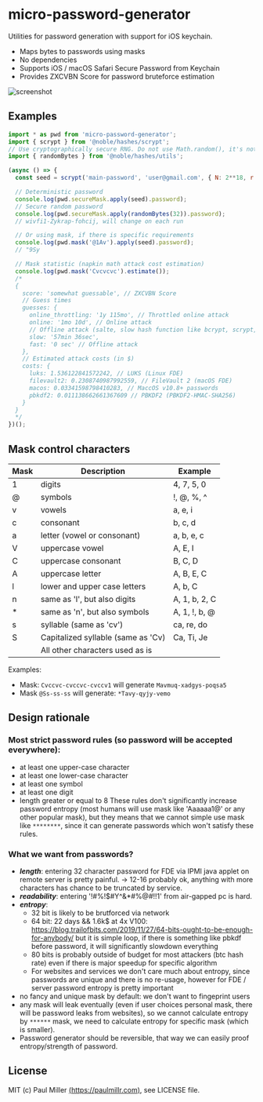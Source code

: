 # micro-password-generator

Utilities for password generation with support for iOS keychain.

- Maps bytes to passwords using masks
- No dependencies
- Supports iOS / macOS Safari Secure Password from Keychain
- Provides ZXCVBN Score for password bruteforce estimation

![screenshot](https://user-images.githubusercontent.com/574696/174477173-90780039-fe52-4406-ab94-3ade837ba8c6.jpg)

## Examples

```js
import * as pwd from 'micro-password-generator';
import { scrypt } from '@noble/hashes/scrypt';
// Use cryptographically secure RNG. Do not use Math.random(), it's not secure
import { randomBytes } from '@noble/hashes/utils';

(async () => {
  const seed = scrypt('main-password', 'user@gmail.com', { N: 2**18, r: 8, p: 1 });

  // Deterministic password
  console.log(pwd.secureMask.apply(seed).password);
  // Secure random password
  console.log(pwd.secureMask.apply(randomBytes(32)).password);
  // wivfi1-Zykrap-fohcij, will change on each run

  // Or using mask, if there is specific requirements
  console.log(pwd.mask('@1Av').apply(seed).password);
  // "9Sy

  // Mask statistic (napkin math attack cost estimation)
  console.log(pwd.mask('Cvcvcvc').estimate());
  /*
  {
    score: 'somewhat guessable', // ZXCVBN Score
    // Guess times
    guesses: {
      online_throttling: '1y 115mo', // Throttled online attack
      online: '1mo 10d', // Online attack
      // Offline attack (salte, slow hash function like bcrypt, scrypt, PBKDF2, argon, etc)
      slow: '57min 36sec',
      fast: '0 sec' // Offline attack
    },
    // Estimated attack costs (in $)
    costs: {
      luks: 1.536122841572242, // LUKS (Linux FDE)
      filevault2: 0.2308740987992559, // FileVault 2 (macOS FDE)
      macos: 0.03341598798410283, // MaccOS v10.8+ passwords
      pbkdf2: 0.011138662661367609 // PBKDF2 (PBKDF2-HMAC-SHA256)
    }
  }
  */
})();
```

## Mask control characters

| Mask | Description                        | Example       |
| ---- | ---------------------------------- | ------------- |
| 1    | digits                             | 4, 7, 5, 0    |
| @    | symbols                            | !, @, %, ^    |
| v    | vowels                             | a, e, i       |
| c    | consonant                          | b, c, d       |
| a    | letter (vowel or consonant)        | a, b, e, c    |
| V    | uppercase vowel                    | A, E, I       |
| C    | uppercase consonant                | B, C, D       |
| A    | uppercase letter                   | A, B, E, C    |
| l    | lower and upper case letters       | A, b, C       |
| n    | same as 'l', but also digits       | A, 1, b, 2, C |
| \*   | same as 'n', but also symbols      | A, 1, !, b, @ |
| s    | syllable (same as 'cv')            | ca, re, do    |
| S    | Capitalized syllable (same as 'Cv) | Ca, Ti, Je    |
|      | All other characters used as is    |               |

Examples:

- Mask: `Cvccvc-cvccvc-cvccv1` will generate `Mavmuq-xadgys-poqsa5`
- Mask `@Ss-ss-ss` will generate: `*Tavy-qyjy-vemo`

## Design rationale

### Most strict password rules (so password will be accepted everywhere):

- at least one upper-case character
- at least one lower-case character
- at least one symbol
- at least one digit
- length greater or equal to 8
  These rules don't significantly increase password entropy (most humans will use mask like 'Aaaaaa1@' or any other popular mask),
  but they means that we cannot simple use mask like `********`, since it can generate passwords which won't satisfy these rules.

### What we want from passwords?

- **_length_**: entering 32 character password for FDE via IPMI java applet on remote server is pretty painful.
  -> 12-16 probably ok, anything with more characters has chance to be truncated by service.
- **_readability_**: entering '!#%!$#Y^&\*#%@#!!1' from air-gapped pc is hard.
- **_entropy_**:
  - 32 bit is likely to be brutforced via network
  - 64 bit: 22 days && 1.6k$ at 4x V100: https://blog.trailofbits.com/2019/11/27/64-bits-ought-to-be-enough-for-anybody/
    but it is simple loop, if there is something like pbkdf before password, it will significantly slowdown everything
  - 80 bits is probably outside of budget for most attackers (btc hash rate) even if there is major speedup for specific algorithm
  - For websites and services we don't care much about entropy, since passwords are unique and there is no re-usage,
    however for FDE / server password entropy is pretty important
- no fancy and unique mask by default: we don't want to fingeprint users
- any mask will leak eventually (even if user choices personal mask, there will be password leaks from websites),
  so we cannot calculate entropy by `******` mask, we need to calculate entropy for specific mask (which is smaller).
- Password generator should be reversible, that way we can easily proof entropy/strength of password.

## License

MIT (c) Paul Miller [(https://paulmillr.com)](https://paulmillr.com), see LICENSE file.
